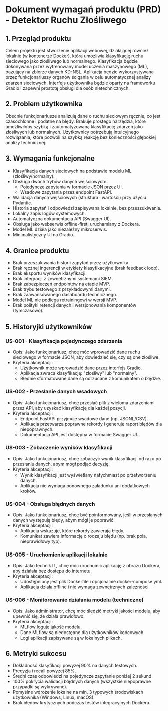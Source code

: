 # Dokument wymagań produktu (PRD) - Detektor Ruchu Złośliwego

## 1. Przegląd produktu
Celem projektu jest stworzenie aplikacji webowej, działającej również lokalnie (w kontenerze Docker), która umożliwia klasyfikację ruchu sieciowego jako złośliwego lub normalnego. Klasyfikacja będzie dokonywana przez wytrenowany model uczenia maszynowego (ML), bazujący na zbiorze danych KD-NSL. Aplikacja będzie wykorzystywana przez funkcjonariuszy organów ścigania w celu automatycznej analizy zdarzeń sieciowych. Interfejs użytkownika będzie oparty na frameworku Gradio i zapewni prostotę obsługi dla osób nietechnicznych.

## 2. Problem użytkownika
Obecnie funkcjonariusze analizują dane o ruchu sieciowym ręcznie, co jest czasochłonne i podatne na błędy. Brakuje prostego narzędzia, które umożliwiłoby szybką i zautomatyzowaną klasyfikację zdarzeń jako złośliwych lub normalnych. Użytkownicy potrzebują intuicyjnego rozwiązania, które pozwoli na szybką reakcję bez konieczności głębokiej analizy technicznej.

## 3. Wymagania funkcjonalne
- Klasyfikacja danych sieciowych na podstawie modelu ML (złośliwy/normalny).
- Obsługa dwóch trybów danych wejściowych:
  - Pojedyncze zapytania w formacie JSON przez UI.
  - Wsadowe zapytania przez endpoint FastAPI.
- Walidacja danych wejściowych (struktura i wartości) przy użyciu Pydantic.
- Historia zapytań i odpowiedzi zapisywana lokalnie, bez przeszukiwania.
- Lokalny zapis logów systemowych.
- Automatyczna dokumentacja API (Swagger UI).
- Obsługa jako webserwis offline-first, uruchamiany z Dockera.
- Model ML działa jako niezależny mikroserwis.
- Minimalistyczny UI na Gradio.

## 4. Granice produktu
- Brak przeszukiwania historii zapytań przez użytkownika.
- Brak ręcznej ingerencji w etykiety klasyfikacyjne (brak feedback loop).
- Brak eksportu wyników klasyfikacji.
- Brak integracji z zewnętrznymi systemami SIEM.
- Brak zabezpieczeń endpointów na etapie MVP.
- Brak trybu testowego z przykładowymi danymi.
- Brak zaawansowanego dashboardu technicznego.
- Model ML nie podlega retrainingowi w wersji MVP.
- Brak polityki retencji danych i wersjonowania komponentów (tymczasowo).

## 5. Historyjki użytkowników

### US-001 - Klasyfikacja pojedynczego zdarzenia
- Opis: Jako funkcjonariusz, chcę móc wprowadzić dane ruchu sieciowego w formacie JSON, aby dowiedzieć się, czy są one złośliwe.
- Kryteria akceptacji:
  - Użytkownik może wprowadzić dane przez interfejs Gradio.
  - Aplikacja zwraca klasyfikację: "złośliwy" lub "normalny".
  - Błędnie sformatowane dane są odrzucane z komunikatem o błędzie.

### US-002 - Przesłanie danych wsadowych
- Opis: Jako funkcjonariusz, chcę przesłać plik z wieloma zdarzeniami przez API, aby uzyskać klasyfikację dla każdej pozycji.
- Kryteria akceptacji:
  - Endpoint FastAPI przyjmuje wsadowe dane (np. JSONL/CSV).
  - Aplikacja przetwarza poprawne rekordy i generuje raport błędów dla niepoprawnych.
  - Dokumentacja API jest dostępna w formacie Swagger UI.

### US-003 - Zobaczenie wyników klasyfikacji
- Opis: Jako funkcjonariusz, chcę zobaczyć wynik klasyfikacji od razu po przesłaniu danych, abym mógł podjąć decyzję.
- Kryteria akceptacji:
  - Wynik klasyfikacji jest wyświetlany natychmiast po przetworzeniu danych.
  - Aplikacja nie wymaga ponownego załadunku ani dodatkowych kroków.

### US-004 - Obsługa błędnych danych
- Opis: Jako funkcjonariusz, chcę być poinformowany, jeśli w przesłanych danych występują błędy, abym mógł je poprawić.
- Kryteria akceptacji:
  - Aplikacja wskazuje, które rekordy zawierają błędy.
  - Komunikat zawiera informację o rodzaju błędu (np. brak pola, nieprawidłowy typ).

### US-005 - Uruchomienie aplikacji lokalnie
- Opis: Jako technik IT, chcę móc uruchomić aplikację z obrazu Dockera, aby działała bez dostępu do internetu.
- Kryteria akceptacji:
  - Udostępniony jest plik Dockerfile i opcjonalnie docker-compose.yml.
  - Aplikacja działa offline i nie wymaga zewnętrznych zależności.

### US-006 - Monitorowanie działania modelu (techniczne)
- Opis: Jako administrator, chcę móc śledzić metryki jakości modelu, aby upewnić się, że działa prawidłowo.
- Kryteria akceptacji:
  - MLflow loguje jakość modelu.
  - Dane MLflow są niedostępne dla użytkowników końcowych.
  - Logi aplikacji zapisywane są w lokalnych plikach.

## 6. Metryki sukcesu
- Dokładność klasyfikacji powyżej 90% na danych testowych.
- Precyzja i recall powyżej 85%.
- Średni czas odpowiedzi na pojedyncze zapytanie poniżej 2 sekund.
- 100% pokrycia walidacji błędnych danych (wszystkie niepoprawne przypadki są wykrywane).
- Pomyślne wdrożenie lokalne na min. 3 typowych środowiskach użytkownika (Windows, Linux, macOS).
- Brak błędów krytycznych podczas testów integracyjnych Dockera.


